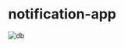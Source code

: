 # notification-app
![db](https://user-images.githubusercontent.com/91210360/207165758-8ff33d5e-74dd-4bf9-8452-d7ebfe2e17ce.png)
